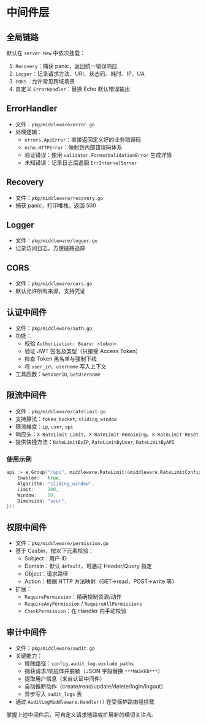 # 中间件层

## 全局链路
默认在 `server.New` 中依次挂载：
1. `Recovery`：捕获 panic，返回统一错误响应
2. `Logger`：记录请求方法、URI、状态码、耗时、IP、UA
3. `CORS`：允许常见跨域场景
4. 自定义 `ErrorHandler`：替换 Echo 默认错误输出

## ErrorHandler
- 文件：`pkg/middleware/error.go`
- 处理逻辑：
  - `errors.AppError`：直接返回定义好的业务错误码
  - `echo.HTTPError`：映射到内部错误码体系
  - 验证错误：使用 `validator.FormatValidationError` 生成详情
  - 未知错误：记录日志后返回 `ErrInternalServer`

## Recovery
- 文件：`pkg/middleware/recovery.go`
- 捕获 panic，打印堆栈，返回 500

## Logger
- 文件：`pkg/middleware/logger.go`
- 记录访问日志，方便链路追踪

## CORS
- 文件：`pkg/middleware/cors.go`
- 默认允许所有来源，支持凭证

## 认证中间件
- 文件：`pkg/middleware/auth.go`
- 功能：
  - 校验 `Authorization: Bearer <token>`
  - 验证 JWT 签名及类型（只接受 Access Token）
  - 检查 Token 黑名单与强制下线
  - 将 `user_id`、`username` 写入上下文
- 工具函数：`GetUserID`, `GetUsername`

## 限流中间件
- 文件：`pkg/middleware/ratelimit.go`
- 支持算法：`token_bucket`, `sliding_window`
- 限流维度：`ip`, `user`, `api`
- 响应头：`X-RateLimit-Limit`、`X-RateLimit-Remaining`、`X-RateLimit-Reset`
- 提供快捷方法：`RateLimitByIP`, `RateLimitByUser`, `RateLimitByAPI`

### 使用示例
```go
api := e.Group("/api", middleware.RateLimit(&middleware.RateLimitConfig{
    Enabled:   true,
    Algorithm: "sliding_window",
    Limit:     200,
    Window:    60,
    Dimension: "user",
}))
```

## 权限中间件
- 文件：`pkg/middleware/permission.go`
- 基于 Casbin，按以下元素校验：
  - Subject：用户 ID
  - Domain：默认 `default`，可通过 Header/Query 指定
  - Object：请求路径
  - Action：根据 HTTP 方法映射（GET→read，POST→write 等）
- 扩展：
  - `RequirePermission`：精确控制资源/动作
  - `RequireAnyPermission` / `RequireAllPermissions`
  - `CheckPermission`：在 Handler 内手动校验

## 审计中间件
- 文件：`pkg/middleware/audit.go`
- 关键能力：
  - 排除路径：`config.audit_log.exclude_paths`
  - 捕获请求/响应体并脱敏（JSON 字段替换 `***MASKED***`）
  - 提取用户信息（来自认证中间件）
  - 自动推断动作（create/read/update/delete/login/logout）
  - 异步写入 `audit_logs` 表
- 通过 `AuditLogMiddleware.Handler()` 在受保护路由组挂载

掌握上述中间件后，可自定义请求链路或扩展新的横切关注点。